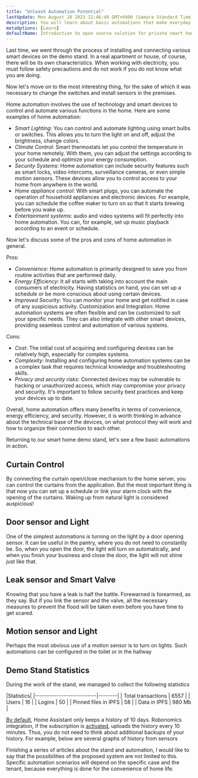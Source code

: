 ```yaml
---
title: "Unleash Automation Potential"
lastUpdate: Mon August 28 2023 12:46:49 GMT+0400 (Samara Standard Time)
description: You will learn about basic automations that make everyday life easier on the example of a smart home stand.
metaOptions: [Learn]
defaultName: Introduction to open source solution for private smart homes
---
```


<LessonImages imageClasses="mb" src="smart-home-intro/spring-school-2023-smart-stand-intro.gif" />

Last time, we went through the process of installing and connecting various smart devices on the demo stand. In a real apartment or house, of course, there will be its own characteristics. When working with electricity, you must follow safety precautions and do not work if you do not know what you are doing.

Now let's move on to the most interesting thing, for the sake of which it was necessary to change the switches and install sensors in the premises.

Home automation involves the use of technology and smart devices to control and automate various functions in the home. Here are some examples of home automation:

* *Smart Lighting*: You can control and automate lighting using smart bulbs or switches. This allows you to turn the light on and off, adjust the brightness, change colors.
* *Climate Control*: Smart thermostats let you control the temperature in your home remotely. With them, you can adjust the settings according to your schedule and optimize your energy consumption.
* *Security Systems*: Home automation can include security features such as smart locks, video intercoms, surveillance cameras, or even simple motion sensors. These devices allow you to control access to your home from anywhere in the world.
* *Home appliance control*: With smart plugs, you can automate the operation of household appliances and electronic devices. For example, you can schedule the coffee maker to turn on so that it starts brewing before you wake up.
* *Entertainment systems*: audio and video systems will fit perfectly into home automation. You can, for example, set up music playback according to an event or schedule.

Now let's discuss some of the pros and cons of home automation in general.

Pros:

* *Convenience*: Home automation is primarily designed to save you from routine activities that are performed daily.
* *Energy Efficiency*: It all starts with taking into account the main consumers of electricity. Having statistics on hand, you can set up a schedule or be more conscious about using certain devices.
* *Improved Security*: You can monitor your home and get notified in case of any suspicious activity.
Customization and Integration: Home automation systems are often flexible and can be customized to suit your specific needs. They can also integrate with other smart devices, providing seamless control and automation of various systems.

Cons:

* *Cost*: The initial cost of acquiring and configuring devices can be relatively high, especially for complex systems.
* *Complexity*: Installing and configuring home automation systems can be a complex task that requires technical knowledge and troubleshooting skills.
* *Privacy and security risks*: Connected devices may be vulnerable to hacking or unauthorized access, which may compromise your privacy and security. It's important to follow security best practices and keep your devices up to date.

Overall, home automation offers many benefits in terms of convenience, energy efficiency, and security. However, it is worth thinking in advance about the technical base of the devices, on what protocol they will work and how to organize their connection to each other.

Returning to our smart home demo stand, let's see a few basic automations in action.

## Curtain Control

<LessonVideo :videos="[{src: 'https://crustipfs.info/ipfs/QmRMibK3Huppxfhvjk3Hs5NBn4ndFoxHHA2mJn22URnwf4', type: 'webm'}]" cover="smart-home-intro/assembling-smart-home-board-1.png" />

By connecting the curtain open/close mechanism to the home server, you can control the curtains from the application. But the most important thing is that now you can set up a schedule or link your alarm clock with the opening of the curtains. Waking up from natural light is considered auspicious!

## Door sensor and Light

<LessonVideo :videos="[{src: 'https://crustipfs.info/ipfs/QmR1WHAAdmPxSP2neFV8VhqFShbeVaYUsNLQ7n9Exh3JUz', type: 'webm'}]" cover="smart-home-intro/assembling-smart-home-board-1.png" />

One of the simplest automations is turning on the light by a door opening sensor. It can be useful in the pantry, where you do not need to constantly be. So, when you open the door, the light will turn on automatically, and when you finish your business and close the door, the light will not shine just like that.

## Leak sensor and Smart Valve

<LessonVideo :videos="[{src: 'https://crustipfs.info/ipfs/QmVEdwbE1wagebNybfneGKWpAPp3fyXBNnFRt2vduyMSCP', type: 'webm'}]" cover="smart-home-intro/assembling-smart-home-board-1.png" />

Knowing that you have a leak is half the battle. Forewarned is forearmed, as they say. But if you link the sensor and the valve, all the necessary measures to prevent the flood will be taken even before you have time to get scared.

## Motion sensor and Light

<LessonVideo :videos="[{src: 'https://crustipfs.info/ipfs/QmWMAC3dUvuUg6Zxszoe3aJDatPCaw48QVSyujWyrhKJih', type: 'webm'}]" cover="smart-home-intro/assembling-smart-home-board-1.png" />

Perhaps the most obvious use of a motion sensor is to turn on lights. Such automations can be configured in the toilet or in the hallway

## Demo Stand Statistics

During the work of the stand, we managed to collect the following statistics

|Statistics|
|--------------------------|--------|
| Total transactions       | 6557   |
| Users                    | 16     |
| Logins                   | 50     |
| Pinned files in IPFS     | 58     |
| Data in IPFS             | 980 Mb |

[By default](https://www.home-assistant.io/integrations/recorder/), Home Assistant only keeps a history of 10 days. Robonomics integration, if the subscription is [activated](https://dapp.robonomics.network/#/rws-activate), uploads the history every 10 minutes. Thus, you do not need to think about additional backups of your history. For example, below are several graphs of history from sensors

<LessonImages figure figureCaption="Image 1. Turn on the boiler button" src="smart-home-intro/unleash-boiler.png" alt="Image 1. Turn on the boiler button"/>

<LessonImages figure figureCaption="Image 2. Temperature sensor" src="smart-home-intro/unleash-temperature.png" alt="Image 2. Temperature sensor"/>

<LessonImages figure figureCaption="Image 3. Humidity sensor" src="smart-home-intro/unleash-humidity.png" alt="Image 3. Humidity sensor"/>

Finishing a series of articles about the stand and automation, I would like to say that the possibilities of the proposed system are not limited to this. Specific automation scenarios will depend on the specific case and the tenant, because everything is done for the convenience of home life.
